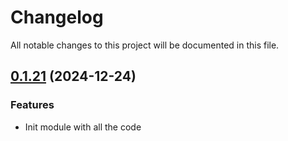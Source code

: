 # Changelog

All notable changes to this project will be documented in this file.
## [0.1.21]() (2024-12-24)
### Features
* Init module with all the code
